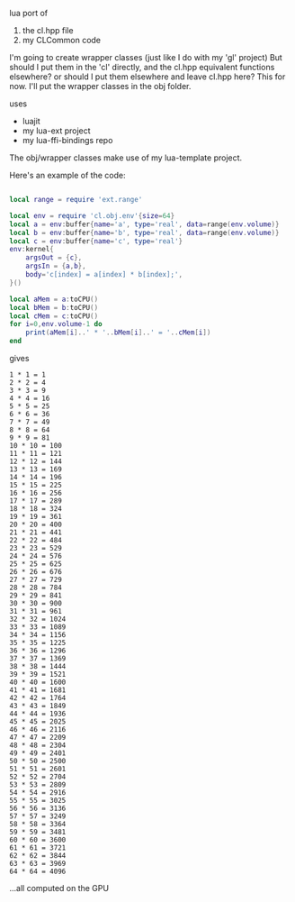 lua port of 
1. the cl.hpp file
2. my CLCommon code

I'm going to create wrapper classes (just like I do with my 'gl' project)
But should I put them in the 'cl' directly, and the cl.hpp equivalent functions elsewhere?
or should I put them elsewhere and leave cl.hpp here?  This for now.  I'll put the wrapper classes in the obj folder.

uses 
* luajit
* my lua-ext project
* my lua-ffi-bindings repo

The obj/wrapper classes make use of my lua-template project.

Here's an example of the code:

``` Lua

local range = require 'ext.range'

local env = require 'cl.obj.env'{size=64} 
local a = env:buffer{name='a', type='real', data=range(env.volume)}
local b = env:buffer{name='b', type='real', data=range(env.volume)}
local c = env:buffer{name='c', type='real'}
env:kernel{
	argsOut = {c},
	argsIn = {a,b},
	body='c[index] = a[index] * b[index];',
}()

local aMem = a:toCPU()
local bMem = b:toCPU()
local cMem = c:toCPU()
for i=0,env.volume-1 do
	print(aMem[i]..' * '..bMem[i]..' = '..cMem[i])
end

```

gives

```
1 * 1 = 1
2 * 2 = 4
3 * 3 = 9
4 * 4 = 16
5 * 5 = 25
6 * 6 = 36
7 * 7 = 49
8 * 8 = 64
9 * 9 = 81
10 * 10 = 100
11 * 11 = 121
12 * 12 = 144
13 * 13 = 169
14 * 14 = 196
15 * 15 = 225
16 * 16 = 256
17 * 17 = 289
18 * 18 = 324
19 * 19 = 361
20 * 20 = 400
21 * 21 = 441
22 * 22 = 484
23 * 23 = 529
24 * 24 = 576
25 * 25 = 625
26 * 26 = 676
27 * 27 = 729
28 * 28 = 784
29 * 29 = 841
30 * 30 = 900
31 * 31 = 961
32 * 32 = 1024
33 * 33 = 1089
34 * 34 = 1156
35 * 35 = 1225
36 * 36 = 1296
37 * 37 = 1369
38 * 38 = 1444
39 * 39 = 1521
40 * 40 = 1600
41 * 41 = 1681
42 * 42 = 1764
43 * 43 = 1849
44 * 44 = 1936
45 * 45 = 2025
46 * 46 = 2116
47 * 47 = 2209
48 * 48 = 2304
49 * 49 = 2401
50 * 50 = 2500
51 * 51 = 2601
52 * 52 = 2704
53 * 53 = 2809
54 * 54 = 2916
55 * 55 = 3025
56 * 56 = 3136
57 * 57 = 3249
58 * 58 = 3364
59 * 59 = 3481
60 * 60 = 3600
61 * 61 = 3721
62 * 62 = 3844
63 * 63 = 3969
64 * 64 = 4096
```

...all computed on the GPU
